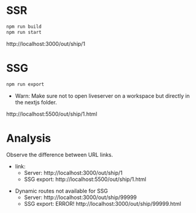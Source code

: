 # SSR

```bash
npm run build
npm run start
```

http://localhost:3000/out/ship/1


# SSG

```bash
npm run export
```

* Warn: Make sure not to open liveserver on a workspace but directly in the nextjs folder.

http://localhost:5500/out/ship/1.html

# Analysis

Observe the difference between URL links.

* link:
  * Server: http://localhost:3000/out/ship/1 
  * SSG export: http://localhost:5500/out/ship/1.html
<!--  -->
* Dynamic routes not available for SSG
  * Server: http://localhost:3000/out/ship/99999
  * SSG export: ERROR! http://localhost:3000/out/ship/99999.html